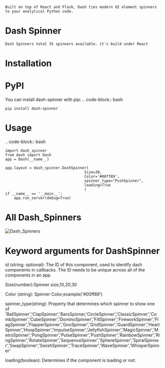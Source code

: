 
    Built on top of React and Flask, Dash ties modern UI element spinners to your analytical Python code.

Dash Spinner
============
    Dash Spinners total 35 spinners available. it's build under React

Installation
============

PyPI
====
You can install dash-spinner with pip:
.. code-block:: bash

    pip install dash-spinner

Usage
=====

.. code-block:: bash

    import dash_spinner
    from dash import Dash
    app = Dash(__name__)

    app.layout = dash_spinner.DashSpinner(
                                        Size=30,
                                        Color='#00ff89',
                                        spinner_type="PushSpinner",
                                        loading=True
                                        )
    if __name__ == '__main__':
        app.run_server(debug=True)

All Dash_Spinners
=================

   ![Dash_Spinners](dash_spinner_image.gif)

Keyword arguments for DashSpinner
=================================

id (string; optional): The ID of this component, used to identify dash components in callbacks. The ID needs to be unique across all of the components in an app.

Size(number):Spinner size,10,20,30

Color (string): Spinner Color,example('#00ff89')

spinner_type(string): Property that determines which spinner to show one of 'BallSpinner','ClapSpinner','BarsSpinner,'CircleSpinner','ClassicSpinner','CombSpinner','CubeSpinner','DominoSpinner','FillSpinner','FireworkSpinner','FlagSpinner','FlapperSpinner','GooSpinner','GridSpinner','GuardSpinner','HeartSpinner','HoopSpinner','ImpulseSpinner','JellyfishSpinner','MagicSpinner','MetroSpinner','PongSpinner','PulseSpinner','PushSpinner','RainbowSpinner','RingSpinner','RotateSpinner','SequenceSpinner','SphereSpinner','SpiralSpinner','SwapSpinner','SwishSpinner','TraceSpinner','WaveSpinner','WhisperSpinner'

loading(boolean): Determines if the component is loading or not.

